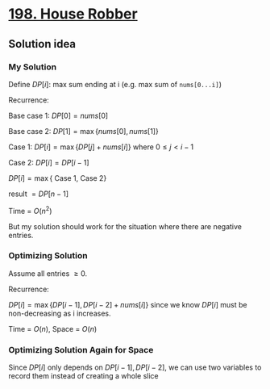 # [198. House Robber](https://leetcode.com/problems/house-robber/)

## Solution idea

### My Solution
Define $DP[i]$: max sum ending at i (e.g. max sum of `nums[0...i]`)

Recurrence:

Base case 1: $DP[0] = nums[0]$

Base case 2: $DP[1] = \max\{nums[0], nums[1]\}$

Case 1: $DP[i] = \max\{DP[j] + nums[i]\}$ where $0 \leq j < i-1$

Case 2: $DP[i] = DP[i-1]$

$DP[i] = \max\{$ Case 1, Case 2$\}$

result $= DP[n-1]$

Time = $O(n^2)$

But my solution should work for the situation where there are negative entries.

### Optimizing Solution
Assume all entries $\geq 0$.

Recurrence:

$DP[i] = \max\{DP[i-1], DP[i-2] + nums[i]\}$ since we know $DP[i]$ must be non-decreasing as i increases.

Time = $O(n)$, Space = $O(n)$

### Optimizing Solution Again for Space

Since $DP[i]$ only depends on $DP[i-1], DP[i-2]$, we can use two variables to record them instead of creating a whole slice
